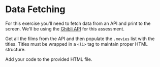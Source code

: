 # Data Fetching

For this exercise you'll need to fetch data from an API and print to the screen. We'll be using the [Ghibli API](https://ghibliapi.vercel.app/) for this assessment.

Get all the films from the API and then populate the `.movies` list with the titles. Titles must be wrapped in a `<li>` tag to maintain proper HTML structure.

Add your code to the provided HTML file.
